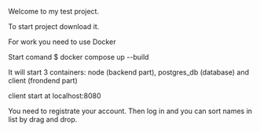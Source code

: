 Welcome to my test project.

To start project download it.

For work you need to use Docker

Start comand $ docker compose up --build

It will start 3 containers: node (backend part), postgres_db (database) and client (frondend part)

client start at localhost:8080

You need to registrate your account. Then log in and you can sort names in list by drag and drop.

